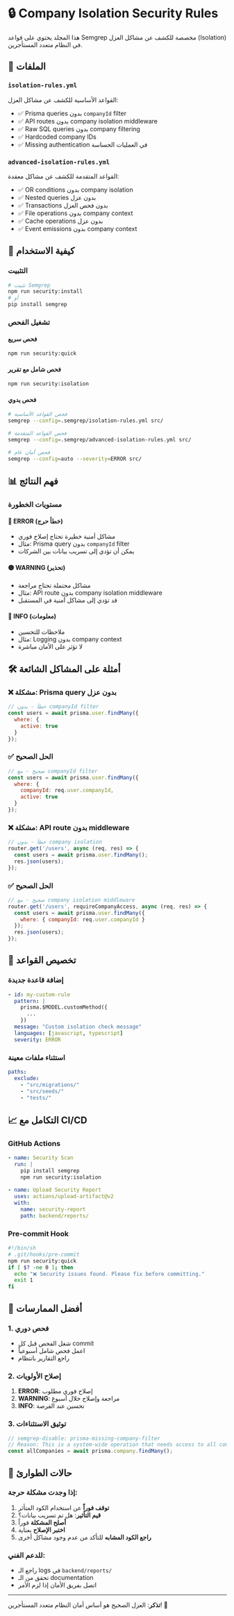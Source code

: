 # 🔒 Company Isolation Security Rules

هذا المجلد يحتوي على قواعد Semgrep مخصصة للكشف عن مشاكل العزل (Isolation) في النظام متعدد المستأجرين.

## 📁 الملفات

### `isolation-rules.yml`
القواعد الأساسية للكشف عن مشاكل العزل:
- ✅ Prisma queries بدون `companyId` filter
- ✅ API routes بدون company isolation middleware  
- ✅ Raw SQL queries بدون company filtering
- ✅ Hardcoded company IDs
- ✅ Missing authentication في العمليات الحساسة

### `advanced-isolation-rules.yml`
القواعد المتقدمة للكشف عن مشاكل معقدة:
- ✅ OR conditions بدون company isolation
- ✅ Nested queries بدون عزل
- ✅ Transactions بدون فحص العزل
- ✅ File operations بدون company context
- ✅ Cache operations بدون عزل
- ✅ Event emissions بدون company context

## 🚀 كيفية الاستخدام

### التثبيت
```bash
# تثبيت Semgrep
npm run security:install
# أو
pip install semgrep
```

### تشغيل الفحص

#### فحص سريع
```bash
npm run security:quick
```

#### فحص شامل مع تقرير
```bash
npm run security:isolation
```

#### فحص يدوي
```bash
# فحص القواعد الأساسية
semgrep --config=.semgrep/isolation-rules.yml src/

# فحص القواعد المتقدمة
semgrep --config=.semgrep/advanced-isolation-rules.yml src/

# فحص أمان عام
semgrep --config=auto --severity=ERROR src/
```

## 📊 فهم النتائج

### مستويات الخطورة

#### 🔴 ERROR (خطأ حرج)
- مشاكل أمنية خطيرة تحتاج إصلاح فوري
- مثال: Prisma query بدون `companyId` filter
- يمكن أن تؤدي إلى تسريب بيانات بين الشركات

#### 🟡 WARNING (تحذير)
- مشاكل محتملة تحتاج مراجعة
- مثال: API route بدون company isolation middleware
- قد تؤدي إلى مشاكل أمنية في المستقبل

#### 🔵 INFO (معلومات)
- ملاحظات للتحسين
- مثال: Logging بدون company context
- لا تؤثر على الأمان مباشرة

## 🛠️ أمثلة على المشاكل الشائعة

### ❌ مشكلة: Prisma query بدون عزل
```javascript
// خطأ - بدون companyId filter
const users = await prisma.user.findMany({
  where: {
    active: true
  }
});
```

### ✅ الحل الصحيح
```javascript
// صحيح - مع companyId filter
const users = await prisma.user.findMany({
  where: {
    companyId: req.user.companyId,
    active: true
  }
});
```

### ❌ مشكلة: API route بدون middleware
```javascript
// خطأ - بدون company isolation
router.get('/users', async (req, res) => {
  const users = await prisma.user.findMany();
  res.json(users);
});
```

### ✅ الحل الصحيح
```javascript
// صحيح - مع company isolation middleware
router.get('/users', requireCompanyAccess, async (req, res) => {
  const users = await prisma.user.findMany({
    where: { companyId: req.user.companyId }
  });
  res.json(users);
});
```

## 🔧 تخصيص القواعد

### إضافة قاعدة جديدة
```yaml
- id: my-custom-rule
  pattern: |
    prisma.$MODEL.customMethod({
      ...
    })
  message: "Custom isolation check message"
  languages: [javascript, typescript]
  severity: ERROR
```

### استثناء ملفات معينة
```yaml
paths:
  exclude:
    - "src/migrations/"
    - "src/seeds/"
    - "tests/"
```

## 📈 التكامل مع CI/CD

### GitHub Actions
```yaml
- name: Security Scan
  run: |
    pip install semgrep
    npm run security:isolation
    
- name: Upload Security Report
  uses: actions/upload-artifact@v2
  with:
    name: security-report
    path: backend/reports/
```

### Pre-commit Hook
```bash
#!/bin/sh
# .git/hooks/pre-commit
npm run security:quick
if [ $? -ne 0 ]; then
  echo "❌ Security issues found. Please fix before committing."
  exit 1
fi
```

## 🎯 أفضل الممارسات

### 1. فحص دوري
- شغل الفحص قبل كل commit
- اعمل فحص شامل أسبوعياً
- راجع التقارير بانتظام

### 2. إصلاح الأولويات
1. **ERROR**: إصلاح فوري مطلوب
2. **WARNING**: مراجعة وإصلاح خلال أسبوع
3. **INFO**: تحسين عند الفرصة

### 3. توثيق الاستثناءات
```javascript
// semgrep-disable: prisma-missing-company-filter
// Reason: This is a system-wide operation that needs access to all companies
const allCompanies = await prisma.company.findMany();
```

## 🚨 حالات الطوارئ

### إذا وجدت مشكلة حرجة:
1. **توقف فوراً** عن استخدام الكود المتأثر
2. **قيم التأثير**: هل تم تسريب بيانات؟
3. **أصلح المشكلة** فوراً
4. **اختبر الإصلاح** بعناية
5. **راجع الكود المشابه** للتأكد من عدم وجود مشاكل أخرى

### للدعم الفني:
- راجع الـ logs في `backend/reports/`
- تحقق من الـ documentation
- اتصل بفريق الأمان إذا لزم الأمر

---

**تذكر**: العزل الصحيح هو أساس أمان النظام متعدد المستأجرين! 🔐
